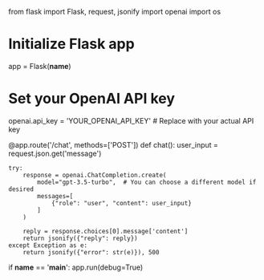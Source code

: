 from flask import Flask, request, jsonify
import openai
import os

# Initialize Flask app
app = Flask(__name__)

# Set your OpenAI API key
openai.api_key = 'YOUR_OPENAI_API_KEY'  # Replace with your actual API key

@app.route('/chat', methods=['POST'])
def chat():
    user_input = request.json.get('message')
    
    try:
        response = openai.ChatCompletion.create(
            model="gpt-3.5-turbo",  # You can choose a different model if desired
            messages=[
                {"role": "user", "content": user_input}
            ]
        )
        
        reply = response.choices[0].message['content']
        return jsonify({"reply": reply})
    except Exception as e:
        return jsonify({"error": str(e)}), 500

if __name__ == '__main__':
    app.run(debug=True)
